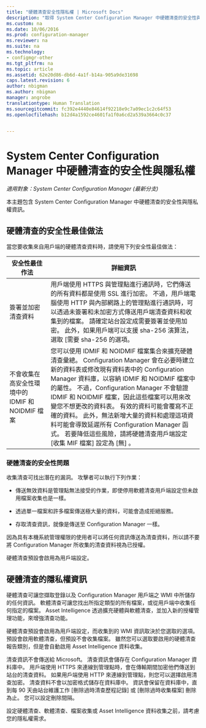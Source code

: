 ```yaml
---
title: "硬體清查安全性隱私權 | Microsoft Docs"
description: "取得 System Center Configuration Manager 中硬體清查的安全性與隱私權資訊。"
ms.custom: na
ms.date: 10/06/2016
ms.prod: configuration-manager
ms.reviewer: na
ms.suite: na
ms.technology:
- configmgr-other
ms.tgt_pltfrm: na
ms.topic: article
ms.assetid: 62e20d86-db6d-4a1f-b14a-905a9de31698
caps.latest.revision: 6
author: nbigman
ms.author: nbigman
manager: angrobe
translationtype: Human Translation
ms.sourcegitcommit: fc392e4440e84614f92218e9c7a09ec1c2c64f53
ms.openlocfilehash: b12d4a1592ce4601fa1f0a6cd2a539a3664c0c37


---
```

# <a name="security-and-privacy-for-hardware-inventory-in-system-center-configuration-manager"></a>System Center Configuration Manager 中硬體清查的安全性與隱私權

*適用對象：System Center Configuration Manager (最新分支)*

本主題包含 System Center Configuration Manager 中硬體清查的安全性與隱私權資訊。  

##  <a name="a-namebkmksecurityhardwareinventorya-security-best-practices-for-hardware-inventory"></a><a name="BKMK_Security_HardwareInventory"></a> 硬體清查的安全性最佳做法  
 當您要收集來自用戶端的硬體清查資料時，請使用下列安全性最佳做法：  

|安全性最佳作法|詳細資訊|  
|----------------------------|----------------------|  
|簽署並加密清查資料|用戶端使用 HTTPS 與管理點進行通訊時，它們傳送的所有資料都是使用 SSL 進行加密。 不過，用戶端電腦使用 HTTP 與內部網路上的管理點進行通訊時，可以透過未簽署和未加密方式傳送用戶端清查資料和收集到的檔案。 請確定站台設定成需要簽署並使用加密。 此外，如果用戶端可以支援 sha-256 演算法，選取 [需要 sha-256 的選項。|  
|不會收集在高安全性環境中的 IDMIF 和 NOIDMIF 檔案|您可以使用 IDMIF 和 NOIDMIF 檔案集合來擴充硬體清查彙總。 Configuration Manager 會在必要時建立新的資料表或修改現有資料表中的 Configuration Manager 資料庫，以容納 IDMIF 和 NOIDMIF 檔案中的屬性。 不過，Configuration Manager 不會驗證 IDMIF 和 NOIDMIF 檔案，因此這些檔案可以用來改變您不想更改的資料表。 有效的資料可能會覆寫不正確的資料。 此外，無法新增大量的資料和處理這項資料可能會導致延遲所有 Configuration Manager 函式。 若要降低這些風險，請將硬體清查用戶端設定 [收集 MIF 檔案]  設定為 [無] 。|  

### <a name="security-issues-for-hardware-inventory"></a>硬體清查的安全性問題  
 收集清查可找出潛在的漏洞。 攻擊者可以執行下列作業：  

-   傳送無效資料是管理點無法接受的作業，即使停用軟體清查用戶端設定但未啟用檔案收集也是一樣。  

-   透過單一檔案和許多檔案傳送極大量的資料，可能會造成拒絕服務。  

-   存取清查資訊，就像是傳送至 Configuration Manager 一樣。  

 因為具有本機系統管理權限的使用者可以將任何資訊傳送為清查資料，所以請不要將 Configuration Manager 所收集的清查資料視為已授權。  

 硬體清查預設會啟用為用戶端設定。  

##  <a name="a-namebkmkprivacyhardwareinventorya-privacy-information-for-hardware-inventory"></a><a name="BKMK_Privacy_HardwareInventory"></a> 硬體清查的隱私權資訊  
 硬體清查可讓您擷取登錄以及 Configuration Manager 用戶端之 WMI 中所儲存的任何資訊。 軟體清查可讓您找出所指定類型的所有檔案，或從用戶端中收集任何指定的檔案。 Asset Intelligence 透過擴充硬體與軟體清查，並加入新的授權管理功能，來增強清查功能。  

 硬體清查預設會啟用為用戶端設定，而收集到的 WMI 資訊取決於您選取的選項。 預設會啟用軟體清查，但預設不會收集檔案。 雖然您可以選取要啟用的硬體清查報告類別，但是會自動啟用 Asset Intelligence 資料收集。  

 清查資訊不會傳送給 Microsoft。 清查資訊會儲存在 Configuration Manager 資料庫中。 用戶端使用 HTTPS 來連線到管理點時，會在傳輸期間加密他們傳送到站台的清查資料。 如果用戶端使用 HTTP 來連線到管理點，則您可以選擇啟用清查加密。 清查資料不會以加密格式儲存在資料庫中。 資訊會保留在資料庫中，直到每 90 天由站台維護工作 [刪除過時清查歷程記錄]  或 [刪除過時收集檔案]  刪除為止。 您可以設定刪除間隔。  

 設定硬體清查、軟體清查、檔案收集或 Asset Intelligence 資料收集之前，請考慮您的隱私權需求。  



<!--HONumber=Dec16_HO3-->


